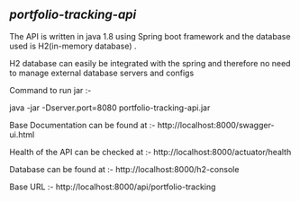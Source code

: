 ## **_portfolio-tracking-api_**

The API is written in java 1.8 using Spring boot framework and the database used is H2(in-memory database) . 

H2 database can easily be integrated with the spring and therefore no need to manage external database servers and configs

Command to run jar :-

java -jar -Dserver.port=8080 portfolio-tracking-api.jar

Base Documentation can be found at :- http://localhost:8000/swagger-ui.html

Health of the API can be checked at :- http://localhost:8000/actuator/health

Database can be found at :- http://localhost:8000/h2-console

Base URL :-  http://localhost:8000/api/portfolio-tracking

